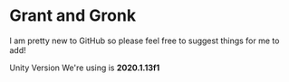 # Grant and Gronk
I am pretty new to GitHub so please feel free to suggest things for me to add!

Unity Version We're using is **2020.1.13f1**
